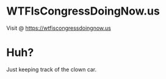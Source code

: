 # WTFIsCongressDoingNow.us

Visit @
https://wtfiscongressdoingnow.us

# Huh?

Just keeping track of the clown car.
